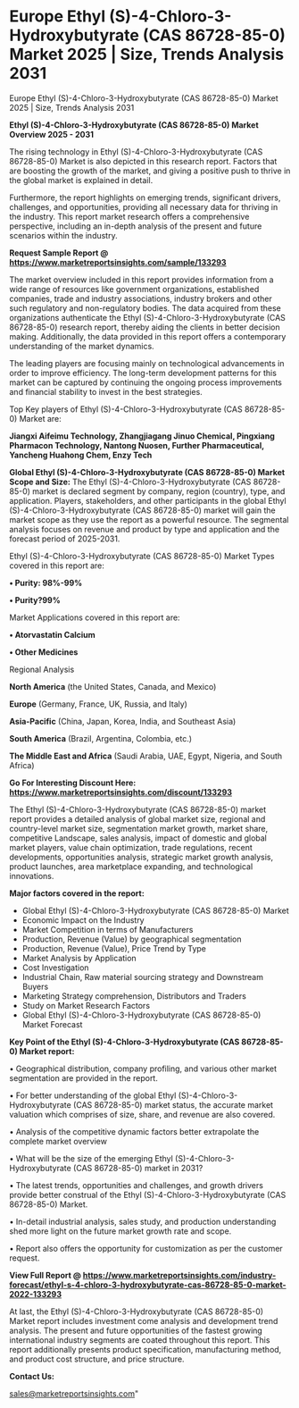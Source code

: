 # Europe Ethyl (S)-4-Chloro-3-Hydroxybutyrate (CAS 86728-85-0) Market 2025 | Size, Trends Analysis 2031
Europe Ethyl (S)-4-Chloro-3-Hydroxybutyrate (CAS 86728-85-0) Market 2025 | Size, Trends Analysis 2031

<Strong> Ethyl (S)-4-Chloro-3-Hydroxybutyrate (CAS 86728-85-0) Market Overview 2025 - 2031</strong>

The rising technology in Ethyl (S)-4-Chloro-3-Hydroxybutyrate (CAS 86728-85-0) Market is also depicted in this research report. Factors that are boosting the growth of the market, and giving a positive push to thrive in the global market is explained in detail.

Furthermore, the report highlights on emerging trends, significant drivers, challenges, and opportunities, providing all necessary data for thriving in the industry. This report market research offers a comprehensive perspective, including an in-depth analysis of the present and future scenarios within the industry.

<strong>Request Sample Report @ <a href=https://www.marketreportsinsights.com/sample/133293>https://www.marketreportsinsights.com/sample/133293</a></strong>

The market overview included in this report provides information from a wide range of resources like government organizations, established companies, trade and industry associations, industry brokers and other such regulatory and non-regulatory bodies. The data acquired from these organizations authenticate the Ethyl (S)-4-Chloro-3-Hydroxybutyrate (CAS 86728-85-0) research report, thereby aiding the clients in better decision making. Additionally, the data provided in this report offers a contemporary understanding of the market dynamics.

The leading players are focusing mainly on technological advancements in order to improve efficiency. The long-term development patterns for this market can be captured by continuing the ongoing process improvements and financial stability to invest in the best strategies.

Top Key players of Ethyl (S)-4-Chloro-3-Hydroxybutyrate (CAS 86728-85-0) Market are:

<strong>Jiangxi Aifeimu Technology, Zhangjiagang Jinuo Chemical, Pingxiang Pharmacon Technology, Nantong Nuosen, Further Pharmaceutical, Yancheng Huahong Chem, Enzy Tech</strong>

<strong><b>Global Ethyl (S)-4-Chloro-3-Hydroxybutyrate (CAS 86728-85-0) Market Scope and Size:</b></strong>
The Ethyl (S)-4-Chloro-3-Hydroxybutyrate (CAS 86728-85-0) market is declared segment by company, region (country), type, and application. Players, stakeholders, and other participants in the global Ethyl (S)-4-Chloro-3-Hydroxybutyrate (CAS 86728-85-0) market will gain the market scope as they use the report as a powerful resource. The segmental analysis focuses on revenue and product by type and application and the forecast period of 2025-2031.

Ethyl (S)-4-Chloro-3-Hydroxybutyrate (CAS 86728-85-0) Market Types covered in this report are:

<strong>• Purity: 98%-99%

• Purity?99%</strong>

Market Applications covered in this report are:

<strong>• Atorvastatin Calcium

• Other Medicines</strong> 

Regional Analysis

<strong>North America</strong> (the United States, Canada, and Mexico)

<strong>Europe</strong> (Germany, France, UK, Russia, and Italy)

<strong>Asia-Pacific</strong> (China, Japan, Korea, India, and Southeast Asia)

<strong>South America</strong> (Brazil, Argentina, Colombia, etc.)

<strong>The Middle East and Africa</strong> (Saudi Arabia, UAE, Egypt, Nigeria, and South Africa)

<strong>Go For Interesting Discount Here: <a href=https://www.marketreportsinsights.com/discount/133293>https://www.marketreportsinsights.com/discount/133293</a></strong>

The Ethyl (S)-4-Chloro-3-Hydroxybutyrate (CAS 86728-85-0) market report provides a detailed analysis of global market size, regional and country-level market size, segmentation market growth, market share, competitive Landscape, sales analysis, impact of domestic and global market players, value chain optimization, trade regulations, recent developments, opportunities analysis, strategic market growth analysis, product launches, area marketplace expanding, and technological innovations.

<strong><b>Major factors covered in the report:</b></strong>
<ul>
  <li>Global Ethyl (S)-4-Chloro-3-Hydroxybutyrate (CAS 86728-85-0) Market </li>
  <li>Economic Impact on the Industry</li>
  <li>Market Competition in terms of Manufacturers</li>
  <li>Production, Revenue (Value) by geographical segmentation</li>
  <li>Production, Revenue (Value), Price Trend by Type</li>
  <li>Market Analysis by Application</li>
  <li>Cost Investigation</li>
  <li>Industrial Chain, Raw material sourcing strategy and Downstream Buyers</li>
  <li>Marketing Strategy comprehension, Distributors and Traders</li>
  <li>Study on Market Research Factors</li>
  <li>Global Ethyl (S)-4-Chloro-3-Hydroxybutyrate (CAS 86728-85-0) Market Forecast</li>
</ul>

<strong><b>Key Point of the Ethyl (S)-4-Chloro-3-Hydroxybutyrate (CAS 86728-85-0) Market report:</b></strong>

• Geographical distribution, company profiling, and various other market segmentation are provided in the report.

• For better understanding of the global Ethyl (S)-4-Chloro-3-Hydroxybutyrate (CAS 86728-85-0) market status, the accurate market valuation which comprises of size, share, and revenue are also covered.

• Analysis of the competitive dynamic factors better extrapolate the complete market overview

• What will be the size of the emerging Ethyl (S)-4-Chloro-3-Hydroxybutyrate (CAS 86728-85-0) market in 2031?

• The latest trends, opportunities and challenges, and growth drivers provide better construal of the Ethyl (S)-4-Chloro-3-Hydroxybutyrate (CAS 86728-85-0) Market.

• In-detail industrial analysis, sales study, and production understanding shed more light on the future market growth rate and scope.

• Report also offers the opportunity for customization as per the customer request.

<strong><b>View Full Report @ <a href=https://www.marketreportsinsights.com/industry-forecast/ethyl-s-4-chloro-3-hydroxybutyrate-cas-86728-85-0-market-2022-133293>https://www.marketreportsinsights.com/industry-forecast/ethyl-s-4-chloro-3-hydroxybutyrate-cas-86728-85-0-market-2022-133293</a></b></strong>


At last, the Ethyl (S)-4-Chloro-3-Hydroxybutyrate (CAS 86728-85-0) Market report includes investment come analysis and development trend analysis. The present and future opportunities of the fastest growing international industry segments are coated throughout this report. This report additionally presents product specification, manufacturing method, and product cost structure, and price structure.

<strong>Contact Us:</strong>

sales@marketreportsinsights.com"

